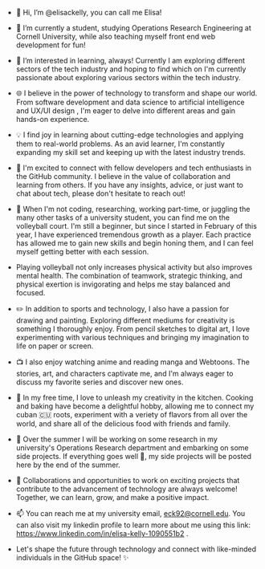 - 👋 Hi, I’m @elisackelly, you can call me Elisa!

- 🌱 I’m currently a student, studying Operations Research Engineering at Cornell University, while also teaching myself front end web development for fun!

- 👀 I’m interested in learning, always! Currently I am exploring different sectors of the tech industry and hoping to find which on I'm currently passionate about exploring various sectors within the tech industry.

- 🌐 I believe in the power of technology to transform and shape our world. From software development and data science to artificial intelligence and UX/UI design , I'm eager to delve into different areas and gain hands-on experience.

- 💡 I find joy in learning about cutting-edge technologies and applying them to real-world problems. As an avid learner, I'm constantly expanding my skill set and keeping up with the latest industry trends.

- 🤝 I'm excited to connect with fellow developers and tech enthusiasts in the GitHub community. I believe in the value of collaboration and learning from others. If you have any insights, advice, or just want to chat about tech, please don't hesitate to reach out!

- 🏐 When I'm not coding, researching, working part-time, or juggling the many other tasks of a university student, you can find me on the volleyball court. I'm still a beginner, but since I started in February of this year, I have experienced tremendous growth as a player. Each practice has allowed me to gain new skills and begin honing them, and I can feel myself getting better with each session.

- Playing volleyball not only increases physical activity but also improves mental health. The combination of teamwork, strategic thinking, and physical exertion is invigorating and helps me stay balanced and focused.

- ✏️ In addition to sports and technology, I also have a passion for drawing and painting. Exploring different mediums for creativity is something I thoroughly enjoy. From pencil sketches to digital art, I love experimenting with various techniques and bringing my imagination to life on paper or screen.

- 📺 I also enjoy watching anime and reading manga and Webtoons. The stories, art, and characters captivate me, and I'm always eager to discuss my favorite series and discover new ones.

- 🍳 In my free time, I love to unleash my creativity in the kitchen. Cooking and baking have become a delightful hobby, allowing me to connect my cuban 🇨🇺 roots, experiment with a veriety of flavors from all over the world, and share all of the delicious food with friends and family.

- 🤞 Over the summer I will be working on some research in my university's Operations Research department and embarking on some side projects. If everything goes well 🤞, my side projects will be posted here by the end of the summer. 

- 🚀 Collaborations and opportunities to work on exciting projects that contribute to the advancement of technology are always welcome! Together, we can learn, grow, and make a positive impact.

- 📫 You can reach me at my university email, eck92@cornell.edu. You can also visit my linkedin profile to learn more about me using this link: https://www.linkedin.com/in/elisa-kelly-1090551b2 .
 
- Let's shape the future through technology and connect with like-minded individuals in the GitHub space! ✨

<!---
elisackelly/elisackelly is a ✨ special ✨ repository because its `README.md` (this file) appears on your GitHub profile.
You can click the Preview link to take a look at your changes.
--->

